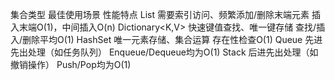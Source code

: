 
集合类型	最佳使用场景	性能特点
List<T>	需要索引访问、频繁添加/删除末端元素	插入末端O(1)，中间插入O(n)
Dictionary<K,V>	快速键值查找、唯一键存储	查找/插入/删除平均O(1)
HashSet<T>	唯一元素存储、集合运算	存在性检查O(1)
Queue<T>	先进先出处理（如任务队列）	Enqueue/Dequeue均为O(1)
Stack<T>	后进先出处理（如撤销操作）	Push/Pop均为O(1)
